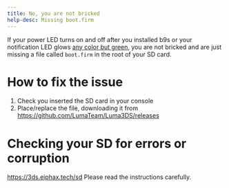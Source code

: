 ```yaml
---
title: No, you are not bricked
help-desc: Missing boot.firm
---
```


If your power LED turns on and off after you installed b9s or your notification LED glows [any color but green](https://github.com/SciresM/boot9strap#led-status-codes), you are not bricked and are just missing a file called `boot.firm` in the root of your SD card.

# How to fix the issue
1. Check you inserted the SD card in your console
2. Place/replace the file, downloading it from https://github.com/LumaTeam/Luma3DS/releases

# Checking your SD for errors or corruption
https://3ds.eiphax.tech/sd
Please read the instructions carefully.
